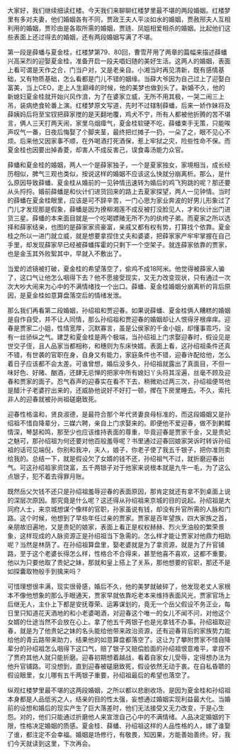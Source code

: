 
大家好，我们继续细读红楼。今天我们来聊聊红楼梦里最不堪的两段婚姻。红楼梦里有多对夫妻，他们婚姻各有不同，贾政王夫人平淡如水的婚姻，贾赦邢夫人互相利用的婚姻，贾珍由是各取所需的婚姻，贾琏、凤姐相爱相杀的婚姻。比起他们这些表面上还过得去的婚姻，还有两段婚姻写满了不堪。

第一段是薛蟠与夏金桂，红楼梦第79、80回，曹雪芹用了两章的篇幅来描述薛蟠兴高采烈的迎娶夏金桂，准备开启一段夫唱妇随的美好生活。这两人的婚姻，表面上看可谓是天作之合，门当户对，又是老亲自。小湘当时再见清新，既有感情基础，又有物质基础，怎么看都是门儿不错的姻缘。当薛大爷因为自己过上了迎娶白富美，当上CEO，走上人生巅峰的时候，他的美梦也做到头了。新婚不久，他的新媳妇夏金桂就开始兴风作浪，为了在婆家立威，无所不用其极，一哭二闹三上吊，装病绝食轮番上演。红楼梦原文写道，先时不过辖制薛蟠，后来一娇作妹将及薛姨妈后将至宝钗把薛家搅的是天翻地覆，鸡犬不宁，所有人都被他折腾的苦不堪言，俩人三天打两天闹，家里乌烟瘴气，夏金桂软硬不吃，薛蟠束手无策，只能唉声叹气一番，日夜后悔娶了个脚夹茎，最终把烂摊子一扔，一朵了之，眼不见心不烦。后来他又因家事不顺，在外喝酒打死酒保，惹上牢狱之灾，险些性命不保。而夏金桂也因要出掉香菱，却害人不成反害己，误食毒汤能力众官。

薛蟠和夏金桂的婚姻，两人一个是薛家独子，一个是夏家独女，家境相当，成长经历相似，脾气三观也类似，按说这样的婚姻不应该这么快就分崩离析。那么，是什么原因导致薛蟠、夏金桂从婚前的一见钟情迅速转为婚后的鸡飞狗跳的呢？那还要从头捋捋。婚前薛蟠是和伙计们进货回来的路上去夏家探望，两人一见钟情。当时的薛蟠在夏金桂眼里，应该是可不辞辛苦，一门心思为家业奔波的好男儿形象过了门儿才发现那是假象，薛蟠是因为撩柳湘莲不成反被打没脸见人，才和伙计出门进货三星。薛蟠的本来面目就是一个吃喝嫖赌无所不为的纨绔子弟。而夏家之所以选择和薛家结亲，也图的是薛家家资豪富，亲戚又都有权有势，打算找个依靠。夏金桂之所以一进门就立威，就是想要拿捏住丈夫和婆婆，把薛家家产牢牢掌握在自己手里，却发现薛家早已经被薛蟠挥霍的只剩下一个空架子。就连薛家依靠的贾家，也是金玉其外败絮其中，早就入不敷出了。

当爱的滤镜被打破，夏金桂的希望落空了，偷鸡不成18阿米。他觉得被薛家人骗了，这口气让他怎么咽得下去？他不愿接受现实，又无力改变现状，只有通过一次次大吵大闹来为心中的不满情绪找一个出口。薛蟠、夏金桂婚姻分崩离析的背后原因，是夏金桂如意算盘落空后的情绪发泄。

那么我们再看第二段婚姻，孙绍祖和贾迎春。如果说薛蟠、夏金桂俩人糟糕的婚姻是自作自受，并不让人同情，那么孙绍祖和贾迎春的婚姻却让人恨得牙根痒痒。迎春是贾家二小姐，性情宽厚，沉默寡言，虽是公侯家的千金小姐，却懂事乖巧，没有一丝骄纵之气。建芝和夏金桂是两个极端，当孙绍祖上门求娶迎春时，假设见是世交子侄，且人品家当都相称，和穗则为东床快婿。表面上看，这孙绍祖条件还真不错，有世袭的官职在身，自身又有能力，家庭条件也不错，迎春许配给他，怎么着日子应该都不会太差。可谁曾想，婚后没多久，孙绍祖就露出了真面目，不但一味好色、好赌、酗酒，还肆无忌惮的把家中所有媳妇丫头将其淫遍，丝毫不顾及迎春和贾家的面子。忍气吞声的迎春实在看不下去，稍微劝过两三次，孙绍祖便骂他是醋汁子老婆拧出来的，还威胁他说好不好打一顿，撵在下房里睡去。不久，索托非人的迎春就被孙尚祖磋磨致死。

迎春性格温和，贤良淑德，是最符合那个年代贤妻良母标准的，而这段婚姻又是孙绍祖不惜自降辈分，三媒六聘，亲自上门求娶来的。即便他不爱迎春，做不到鹣鲽情深，琴瑟和鸣，那至少也应该维持表面的尊重，毕竟迎春是贾家千金，又是贵妃之魅可，那孙绍祖为何还要对他百般羞辱呢？书里通过迎春回娘家哭诉时转诉孙绍祖的话可见端倪，你别和我冲，夫人，娘子，你老子使了我五千银子，把你准则卖给我的。总结一下，就是假设欠了女婿的钱不还，孙绍祖气不过，就折磨迎春出气。可这孙绍祖家资饶富，五千两银子对于他家来说根本就是九牛一毛，为了这么点银子，犯不着去得罪月账。

既然岳父欠钱不还只是孙绍祖羞辱迎春的表面原因，那肯定就还有拿不到桌面上说的深层次原因。那究竟是什么呢？这还得从孙绍祖来京城的目的说起。孙绍祖是大同府人士，来京城想谋个像样的官职，孙家虽说有钱，却没有升官所需的人脉和门路。这个时候，他想到了早些年任过亲的贾家。贾家是百年望族，四大家族之首，亲朋故旧遍地，又是贵妃的娘家，表面上看正是权权赫赫、烈火烹油般的繁荣景象，这样现成的人脉资源正是孙绍祖当下急需的。怎么样才能让贾家对他鼎力相助呢？当然是林荫了。在孙绍祖算盘里，娶老婆就是为了拿资源，就是为了升官铺路，至于这个老婆长得怎么样，性格合不合得来，甚至他喜不喜欢，这都不重要。他以为只要他取了贵妃之妹，那就和皇上搭上了关系，那他想要的官职，那还不是如探囊取物般手到擒来吗？

可惜理想很丰满，现实很骨感，婚后不久，他的美梦就破碎了，他发现老丈人家根本不像他想象的那么手眼通天，贾家早就依靠吃老本来维持表面风光，贾家官场上后继无人，主仆上下都是安抚尊荣、运筹谋划的，竟无一个岳父假设不务正业，每日里只知道花天酒地的和小老婆喝酒，对迎春这个唯一的女儿不闻不问，对他这个女婿的仕途当然不会放在心上。拿了他五千两银子也是光拿钱不办事。孙绍祖取迎春，就是为了他贵妃之妹的名头能给他带来政治资源，还有迎春背后的家族势力能给他的青云路带来助力，结果他的如意算盘都落空了。这让为了攀附贾家不惜自降辈分的孙绍祖怎么咽得下这口气，赔了银子又赔偿脸面的孙绍祖恨意难平，拿捏不了贾府其他人就只能折磨。迎春初期想着越战，看着自家女儿受辱，定得想办法为他升官铺路。可没想到，直到迎春被磋磨致死，假设依然无动于衷。在自私昏聩的假设眼里，女儿哪有五千两银子重要，孙绍祖最后的希望也落空了。

纵观红楼梦里最不堪的这两段婚姻，之所以都以悲剧收场，是因为夏金桂和孙绍祖本身都是人品低劣之人，结亲的目的性太强，妄想通过婚姻实现利益最大化。当婚前的设想和婚后的现实产生了巨大落差时，他们无法接受又无力改变，于是心生怨。对的，他们只能通过折磨他人来宣泄自己心中的不满情绪。人品决定婚姻的下限，性格决定婚姻的质感。夏金桂、薛蟠、孙绍祖这样的人品性格的人，嫁了谁娶了谁，都注定不会幸福。婚姻是场修行，有敬畏，知因果，方能善始善终。好，我们今天就读到这里，下次再会。


